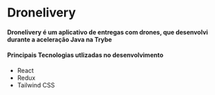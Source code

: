 # Dronelivery

#### Dronelivery é um aplicativo de entregas com drones, que desenvolvi durante a aceleração Java na Trybe

#### Principais Tecnologias utlizadas no desenvolvimento
- React
- Redux
- Tailwind CSS
